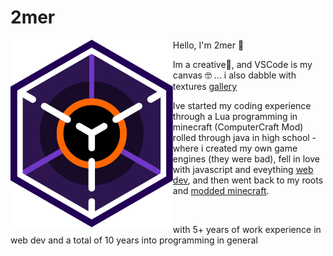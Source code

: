 
# 2mer
<img src="https://raw.githubusercontent.com/2mer/gallery/0e249cbd0394b847db469e1e799f44fce5534b33/src/assets/textures/vectors/sgty/singularity.svg" align="left" height="300px" />
Hello, I'm 2mer 👋

<br />

Im a creative🎨, and VSCode is my canvas 🤓 ... i also dabble with textures [gallery](https://2mer.github.io/gallery)

Ive started my coding experience through a Lua programming in minecraft (ComputerCraft Mod)
rolled through java in high school - where i created my own game engines (they were bad), fell in love with javascript and eveything [web dev](https://2mer.github.io/), and then went back to my roots and [modded minecraft](https://white-whistle.github.io/EchoesOfTheElders/). 

<br />

with 5+ years of work experience in web dev
and a total of 10 years into programming in general
